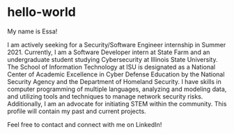 # hello-world

My name is Essa! 

I am actively seeking for a Security/Software Engineer internship in Summer 2021. Currently, I am a Software Developer intern at State Farm and an undergraduate student studying Cybersecurity at Illinois State University. The School of Information Technology at ISU is designated as a National Center of Academic Excellence in Cyber Defense Education by the National Security Agency and the Department of Homeland Security. I have skills in computer programming of multiple languages, analyzing and modeling data, and utilizing tools and techniques to manage network security risks. Additionally, I am an advocate for initiating STEM within the community. This profile will contain my past and current projects.

Feel free to contact and connect with me on LinkedIn!
